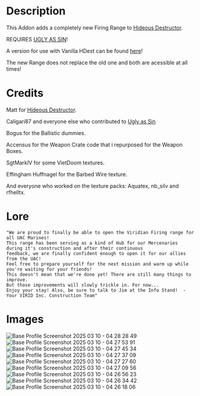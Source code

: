 # Description
This Addon adds a completely new Firing Range to [Hideous Destructor](https://codeberg.org/mc776/HideousDestructor). 

REQUIRES [UGLY AS SIN](https://github.com/caligari87/Ugly-as-Sin)!

A version for use with Vanilla HDest can be found [here](https://github.com/Slogstin/HD_Viridian_Range_-Vanilla-)!

The new Range does not replace the old one and both are acessible at all times!


# Credits
Matt for [Hideous Destructor](https://codeberg.org/mc776/HideousDestructor).

Caligari87 and everyone else who contributed to [Ugly as Sin](https://github.com/caligari87/Ugly-as-Sin)

Bogus for the Ballistic dummies.

Accensus for the Weapon Crate code that i repurposed for the Weapon Boxes.

SgtMarkIV for some VietDoom textures.

Effingham Huffnagel for the Barbed Wire texture.

And everyone who worked on the texture packs: Aquatex, nb_silv and rfhelltx.


# Lore

    "We are proud to finally be able to open the Viridian Firing range for all UAC Marines!
    This range has been serving as a kind of Hub for our Mercenaries during it's construction and after their continuous 
    feedback, we are finally confident enough to open it for our allies from the UAC!
    Feel free to prepare yourself for the next mission and warm up while you're waiting for your friends!
    This doesn't mean that we're done yet! There are still many things to improve.
    But those improvements will slowly trickle in. For now...
    Enjoy your stay! Also, be sure to talk to Jim at the Info Stand!  -Your VIRID Inc. Construction Team"

# Images

![Base Profile Screenshot 2025 03 10 - 04 28 28 49](https://github.com/user-attachments/assets/aff71af7-1204-4ced-a07c-1cf61ecc6dae)
![Base Profile Screenshot 2025 03 10 - 04 27 53 91](https://github.com/user-attachments/assets/6548068f-84e0-47aa-b03b-ba2a4a5aabda)
![Base Profile Screenshot 2025 03 10 - 04 27 45 34](https://github.com/user-attachments/assets/ad179506-4100-4adf-9a5c-236fe9c58aec)
![Base Profile Screenshot 2025 03 10 - 04 27 37 09](https://github.com/user-attachments/assets/7761dfc4-5949-499a-bd02-075071f28e79)
![Base Profile Screenshot 2025 03 10 - 04 27 27 60](https://github.com/user-attachments/assets/999948a3-80cc-4a6a-a366-c8ef172c09b3)
![Base Profile Screenshot 2025 03 10 - 04 27 09 56](https://github.com/user-attachments/assets/0fd780ee-e557-424f-a705-82e5f1396e3c)
![Base Profile Screenshot 2025 03 10 - 04 26 56 23](https://github.com/user-attachments/assets/20aebf23-afee-4e82-b746-dc5b2be15c9c)
![Base Profile Screenshot 2025 03 10 - 04 26 34 42](https://github.com/user-attachments/assets/5df2f11f-0cf2-4f74-a80b-f7a6463b5f62)
![Base Profile Screenshot 2025 03 10 - 04 26 18 06](https://github.com/user-attachments/assets/6fb56ddb-165a-49a5-80e2-3bd39876ee71)
